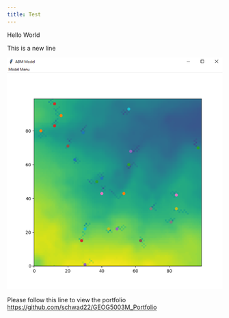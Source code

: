 ```yaml
---
title: Test
---
```


Hello World

This is a new line

![](.\images\Capture.png)

Please follow this line to view the portfolio <https://github.com/schwad22/GEOG5003M_Portfolio>
